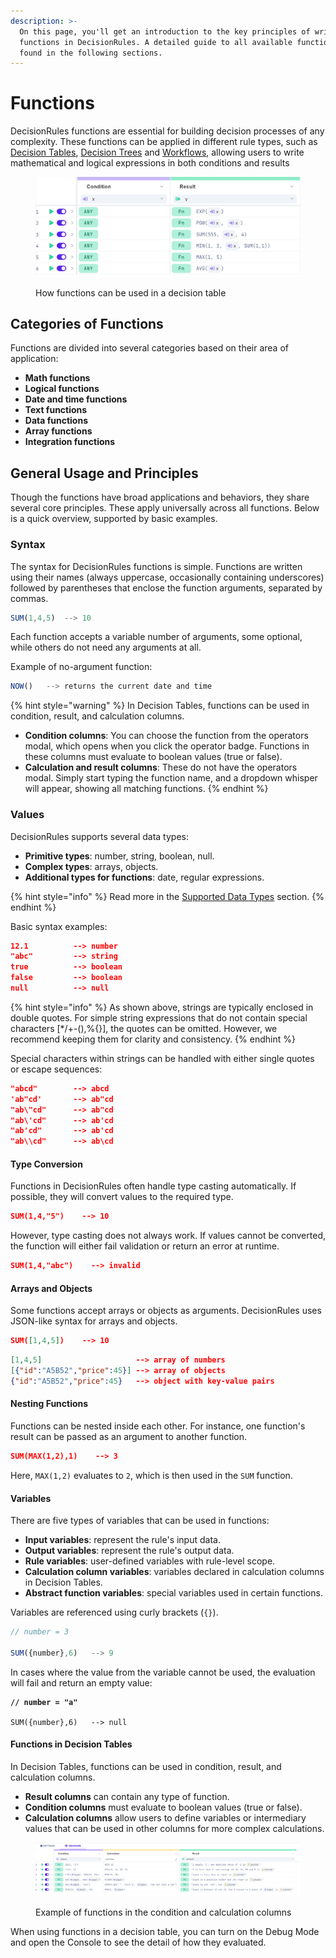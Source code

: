 ```yaml
---
description: >-
  On this page, you'll get an introduction to the key principles of writing
  functions in DecisionRules. A detailed guide to all available functions is
  found in the following sections.
---
```


# Functions

DecisionRules functions are essential for building decision processes of any complexity. These functions can be applied in different rule types, such as [Decision Tables](../../../decision-table/), [Decision Trees](../../../decision-tree/) and [Workflows](../../../workflow/), allowing users to write mathematical and logical expressions in both conditions and results

<figure><img src="../../../../.gitbook/assets/functions.png" alt=""><figcaption><p>How functions can be used in a decision table</p></figcaption></figure>

## Categories of Functions

Functions are divided into several categories based on their area of application:

* **Math functions**
* **Logical functions**
* **Date and time functions**
* **Text functions**
* **Data functions**
* **Array functions**
* **Integration functions**

## General Usage and Principles

Though the functions have broad applications and behaviors, they share several core principles. These apply universally across all functions. Below is a quick overview, supported by basic examples.

### Syntax

The syntax for DecisionRules functions is simple. Functions are written using their names (always uppercase, occasionally containing underscores) followed by parentheses that enclose the function arguments, separated by commas.

```javascript
SUM(1,4,5)  --> 10
```

Each function accepts a variable number of arguments, some optional, while others do not need any arguments at all.

Example of no-argument function:

```javascript
NOW()   --> returns the current date and time
```

{% hint style="warning" %}
In Decision Tables, functions can be used in condition, result, and calculation columns.

* **Condition columns**: You can choose the function from the operators modal, which opens when you click the operator badge. Functions in these columns must evaluate to boolean values (true or false).
* **Calculation and result columns**: These do not have the operators modal. Simply start typing the function name, and a dropdown whisper will appear, showing all matching functions.
{% endhint %}

### Values

DecisionRules supports several data types:

* **Primitive types**: number, string, boolean, null.
* **Complex types**: arrays, objects.
* **Additional types for functions**: date, regular expressions.

{% hint style="info" %}
Read more in the [Supported Data Types](../../data-types.md) section.
{% endhint %}

Basic syntax examples:

```json
12.1          --> number
"abc"         --> string
true          --> boolean
false         --> boolean
null          --> null
```

{% hint style="info" %}
As shown above, strings are typically enclosed in double quotes. For simple string expressions that do not contain special characters \[\*/+-(),%{}], the quotes can be omitted. However, we recommend keeping them for clarity and consistency.
{% endhint %}

Special characters within strings can be handled with either single quotes or escape sequences:

```json
"abcd"        --> abcd
'ab"cd'       --> ab"cd
"ab\"cd"      --> ab"cd
"ab\'cd"      --> ab'cd
"ab'cd"       --> ab'cd
"ab\\cd"      --> ab\cd
```

#### Type Conversion

Functions in DecisionRules often handle type casting automatically. If possible, they will convert values to the required type.

```json
SUM(1,4,"5")    --> 10
```

However, type casting does not always work. If values cannot be converted, the function will either fail validation or return an error at runtime.

```json
SUM(1,4,"abc")    --> invalid
```

#### Arrays and Objects

Some functions accept arrays or objects as arguments. DecisionRules uses JSON-like syntax for arrays and objects.

```json
SUM([1,4,5])    --> 10
```

```json
[1,4,5]                     --> array of numbers
[{"id":"A5B52","price":45}] --> array of objects
{"id":"A5B52","price":45}   --> object with key-value pairs
```

#### Nesting Functions

Functions can be nested inside each other. For instance, one function's result can be passed as an argument to another function.

```json
SUM(MAX(1,2),1)    --> 3
```

Here, `MAX(1,2)` evaluates to `2`, which is then used in the `SUM` function.

#### Variables

There are five types of variables that can be used in functions:

* **Input variables**: represent the rule's input data.
* **Output variables**: represent the rule's output data.
* **Rule variables**: user-defined variables with rule-level scope.
* **Calculation column variables**: variables declared in calculation columns in Decision Tables.
* **Abstract function variables**: special variables used in certain functions.

Variables are referenced using curly brackets (`{}`).

```javascript
// number = 3

SUM({number},6)   --> 9
```

In cases where the value from the variable cannot be used, the evaluation will fail and return an empty value:

<pre class="language-javascript"><code class="lang-javascript"><strong>// number = "a"
</strong>
SUM({number},6)   --> null
</code></pre>

#### Functions in Decision Tables

In Decision Tables, functions can be used in condition, result, and calculation columns.

* **Result columns** can contain any type of function.
* **Condition columns** must evaluate to boolean values (true or false).
* **Calculation columns** allow users to define variables or intermediary values that can be used in other columns for more complex calculations.

<figure><img src="../../../../.gitbook/assets/function example.png" alt=""><figcaption><p>Example of functions in the condition and calculation columns</p></figcaption></figure>

When using functions in a decision table, you can turn on the Debug Mode and open the Console to see the detail of how they evaluated.
